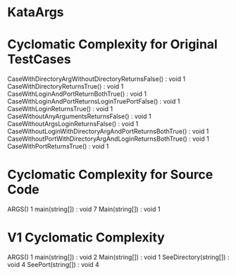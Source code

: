 # KataArgs

# Cyclomatic Complexity for Original TestCases
CaseWithDirectoryArgWithoutDirectoryReturnsFalse() : void		1
CaseWithDirectoryReturnsTrue() : void		1
CaseWithLoginAndPortReturnBothTrue() : void		1
CaseWithLoginAndPortReturnsLoginTruePortFalse() : void		1
CaseWithLoginReturnsTrue() : void		1
CaseWithoutAnyArgumentsReturnsFalse() : void		1
CaseWithoutArgsLoginReturnsFalse() : void		1
CaseWithoutLoginWithDirectoryArgAndPortReturnsBothTrue() : void		1
CaseWithoutPortWithDirectoryArgAndLoginReturnsBothTrue() : void		1
CaseWithPortReturnsTrue() : void   1

# Cyclomatic Complexity for Source Code

ARGS()	1
main(string[]) : void	7
Main(string[]) : void	1

# V1 Cyclomatic Complexity
ARGS()	1
main(string[]) : void	2
Main(string[]) : void	1
SeeDirectory(string[]) : void	4
SeePort(string[]) : void	4
